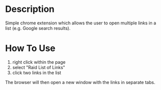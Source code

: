 # Description
Simple chrome extension which allows the user to open multiple links in a list (e.g. Google search results).

# How To Use
1. right click within the page
2. select "Raid List of Links"
3. click two links in the list

The browser will then open a new window with the links in separate tabs.
